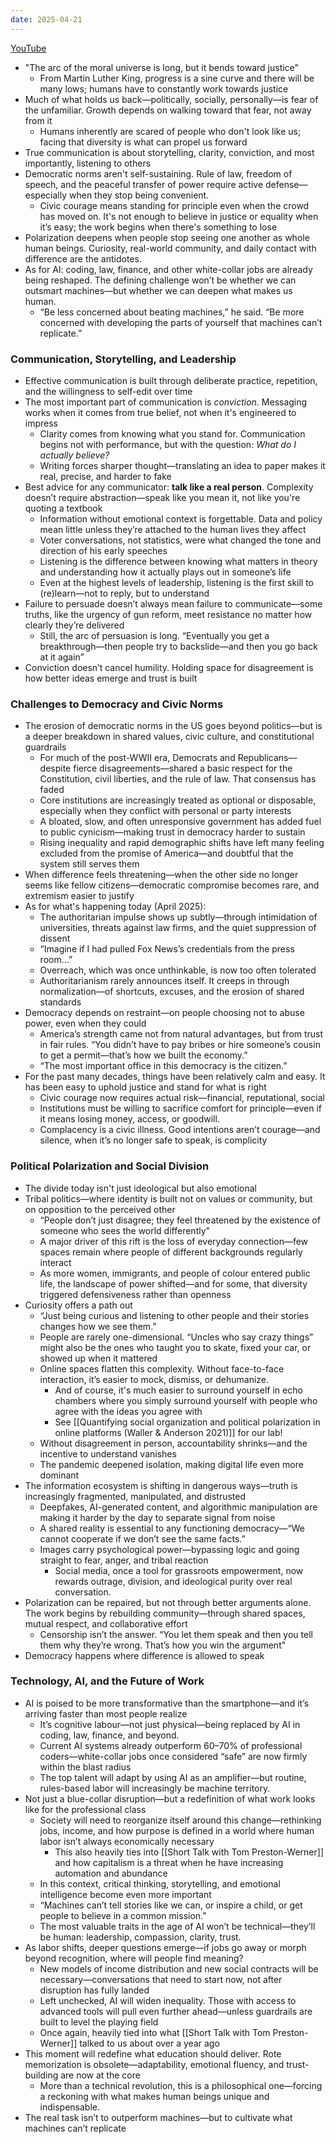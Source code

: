 ```yaml
---
date: 2025-04-21
---
```

[YouTube](https://www.youtube.com/watch?v=nU3E8r0n27w)

- "The arc of the moral universe is long, but it bends toward justice"
	- From Martin Luther King, progress is a sine curve and there will be many lows; humans have to constantly work towards justice
- Much of what holds us back—politically, socially, personally—is fear of the unfamiliar. Growth depends on walking toward that fear, not away from it
	- Humans inherently are scared of people who don't look like us; facing that diversity is what can propel us forward
- True communication is about storytelling, clarity, conviction, and most importantly, listening to others
- Democratic norms aren't self-sustaining. Rule of law, freedom of speech, and the peaceful transfer of power require active defense—especially when they stop being convenient.
	- Civic courage means standing for principle even when the crowd has moved on. It's not enough to believe in justice or equality when it’s easy; the work begins when there's something to lose
- Polarization deepens when people stop seeing one another as whole human beings. Curiosity, real-world community, and daily contact with difference are the antidotes.
- As for AI: coding, law, finance, and other white-collar jobs are already being reshaped. The defining challenge won’t be whether we can outsmart machines—but whether we can deepen what makes us human.
	- “Be less concerned about beating machines,” he said. “Be more concerned with developing the parts of yourself that machines can’t replicate.”

### Communication, Storytelling, and Leadership
- Effective communication is built through deliberate practice, repetition, and the willingness to self-edit over time
- The most important part of communication is *conviction*. Messaging works when it comes from true belief, not when it's engineered to impress
	- Clarity comes from knowing what you stand for. Communication begins not with performance, but with the question: _What do I actually believe?_
	- Writing forces sharper thought—translating an idea to paper makes it real, precise, and harder to fake
- Best advice for any communicator: **talk like a real person**. Complexity doesn’t require abstraction—speak like you mean it, not like you're quoting a textbook
	- Information without emotional context is forgettable. Data and policy mean little unless they’re attached to the human lives they affect
	- Voter conversations, not statistics, were what changed the tone and direction of his early speeches
	- Listening is the difference between knowing what matters in theory and understanding how it actually plays out in someone’s life
	- Even at the highest levels of leadership, listening is the first skill to (re)learn—not to reply, but to understand
- Failure to persuade doesn’t always mean failure to communicate—some truths, like the urgency of gun reform, meet resistance no matter how clearly they’re delivered
	- Still, the arc of persuasion is long. “Eventually you get a breakthrough—then people try to backslide—and then you go back at it again”
- Conviction doesn’t cancel humility. Holding space for disagreement is how better ideas emerge and trust is built

### Challenges to Democracy and Civic Norms
- The erosion of democratic norms in the US goes beyond politics—but is a deeper breakdown in shared values, civic culture, and constitutional guardrails
	- For much of the post-WWII era, Democrats and Republicans—despite fierce disagreements—shared a basic respect for the Constitution, civil liberties, and the rule of law. That consensus has faded
	- Core institutions are increasingly treated as optional or disposable, especially when they conflict with personal or party interests
	- A bloated, slow, and often unresponsive government has added fuel to public cynicism—making trust in democracy harder to sustain
	- Rising inequality and rapid demographic shifts have left many feeling excluded from the promise of America—and doubtful that the system still serves them
- When difference feels threatening—when the other side no longer seems like fellow citizens—democratic compromise becomes rare, and extremism easier to justify
- As for what's happening today (April 2025):
	- The authoritarian impulse shows up subtly—through intimidation of universities, threats against law firms, and the quiet suppression of dissent
	- “Imagine if I had pulled Fox News’s credentials from the press room…”
	- Overreach, which was once unthinkable, is now too often tolerated
	- Authoritarianism rarely announces itself. It creeps in through normalization—of shortcuts, excuses, and the erosion of shared standards
- Democracy depends on restraint—on people choosing not to abuse power, even when they could
	- America’s strength came not from natural advantages, but from trust in fair rules. “You didn’t have to pay bribes or hire someone’s cousin to get a permit—that’s how we built the economy.”
	- “The most important office in this democracy is the citizen.”
- For the past many decades, things have been relatively calm and easy. It has been easy to uphold justice and stand for what is right
	- Civic courage now requires actual risk—financial, reputational, social
	- Institutions must be willing to sacrifice comfort for principle—even if it means losing money, access, or goodwill.
	- Complacency is a civic illness. Good intentions aren’t courage—and silence, when it’s no longer safe to speak, is complicity

### Political Polarization and Social Division
- The divide today isn't just ideological but also emotional
- Tribal politics—where identity is built not on values or community, but on opposition to the perceived other
	- “People don’t just disagree; they feel threatened by the existence of someone who sees the world differently"
	- A major driver of this rift is the loss of everyday connection—few spaces remain where people of different backgrounds regularly interact
	- As more women, immigrants, and people of colour entered public life, the landscape of power shifted—and for some, that diversity triggered defensiveness rather than openness
- Curiosity offers a path out
	- “Just being curious and listening to other people and their stories changes how we see them.”
	- People are rarely one-dimensional. “Uncles who say crazy things” might also be the ones who taught you to skate, fixed your car, or showed up when it mattered
	- Online spaces flatten this complexity. Without face-to-face interaction, it’s easier to mock, dismiss, or dehumanize.
		- And of course, it's much easier to surround yourself in echo chambers where you simply surround yourself with people who agree with the ideas you agree with
		- See [[Quantifying social organization and political polarization in online platforms (Waller & Anderson 2021)]] for our lab!
	- Without disagreement in person, accountability shrinks—and the incentive to understand vanishes
	- The pandemic deepened isolation, making digital life even more dominant
- The information ecosystem is shifting in dangerous ways—truth is increasingly fragmented, manipulated, and distrusted
	-  Deepfakes, AI-generated content, and algorithmic manipulation are making it harder by the day to separate signal from noise
	- A shared reality is essential to any functioning democracy—“We cannot cooperate if we don’t see the same facts.”
	- Images carry psychological power—bypassing logic and going straight to fear, anger, and tribal reaction
		- Social media, once a tool for grassroots empowerment, now rewards outrage, division, and ideological purity over real conversation.
- Polarization can be repaired, but not through better arguments alone. The work begins by rebuilding community—through shared spaces, mutual respect, and collaborative effort
	- Censorship isn’t the answer. “You let them speak and then you tell them why they’re wrong. That’s how you win the argument"
- Democracy happens where difference is allowed to speak

### Technology, AI, and the Future of Work
- AI is poised to be more transformative than the smartphone—and it’s arriving faster than most people realize
	- It’s cognitive labour—not just physical—being replaced by AI in coding, law, finance, and beyond.
	- Current AI systems already outperform 60–70% of professional coders—white-collar jobs once considered “safe” are now firmly within the blast radius
	- The top talent will adapt by using AI as an amplifier—but routine, rules-based labor will increasingly be machine territory.
- Not just a blue-collar disruption—but a redefinition of what work looks like for the professional class
	- Society will need to reorganize itself around this change—rethinking jobs, income, and how purpose is defined in a world where human labor isn’t always economically necessary
		- This also heavily ties into [[Short Talk with Tom Preston-Werner]] and how capitalism is a threat when he have increasing automation and abundance
	- In this context, critical thinking, storytelling, and emotional intelligence become even more important
	- “Machines can’t tell stories like we can, or inspire a child, or get people to believe in a common mission.”
	- The most valuable traits in the age of AI won’t be technical—they’ll be human: leadership, compassion, clarity, trust.
- As labor shifts, deeper questions emerge—if jobs go away or morph beyond recognition, where will people find meaning?
	- New models of income distribution and new social contracts will be necessary—conversations that need to start now, not after disruption has fully landed
	- Left unchecked, AI will widen inequality. Those with access to advanced tools will pull even further ahead—unless guardrails are built to level the playing field
	- Once again, heavily tied into what [[Short Talk with Tom Preston-Werner]] talked to us about over a year ago
- This moment will redefine what education should deliver. Rote memorization is obsolete—adaptability, emotional fluency, and trust-building are now at the core
	- More than a technical revolution, this is a philosophical one—forcing a reckoning with what makes human beings unique and indispensable.
- The real task isn’t to outperform machines—but to cultivate what machines can’t replicate